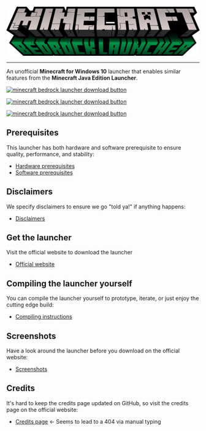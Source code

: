 ![minecraft bedrock launcher logo](https://raw.githubusercontent.com/BedrockLauncher/BedrockLauncher.GitHub.io/main/src/assets/images/logos/logo.png)

---

An unofficial **Minecraft for Windows 10** launcher that enables similar features from the **Minecraft Java Edition Launcher**.

[![minecraft bedrock launcher download button](https://img.shields.io/github/v/tag/BedrockLauncher/BedrockLauncher.GitHub.io?color=blue&label=Visit%20Official%20Website&logo=github&style=for-the-badge)](https://bedrocklauncher.github.io/)

[![minecraft bedrock launcher download button](https://img.shields.io/github/v/release/BedrockLauncher/BedrockLauncher?color=brightgreen&label=Download%20Installer&logo=windows&style=for-the-badge)](https://github.com/BedrockLauncher/BedrockLauncher.Installer/releases/latest/download/BedrockLauncher.Installer.exe)

[![minecraft bedrock launcher download button](https://img.shields.io/static/v1?color=282C34&labelColor=282C34&label=Crowdin&message=Translate&logo=crowdin&style=for-the-badge)](https://crowdin.com/project/bedrocklauncher)

## Prerequisites
This launcher has both hardware and software prerequisite to ensure quality, performance, and stability:
- [Hardware prerequisites](./docs/HARDWARE_PREREQUISITES.md)
- [Software prerequisites](./docs/SOFTWARE_PREREQUISITES.md)

## Disclaimers
We specify disclaimers to ensure we go "told ya!" if anything happens:
- [Disclaimers](./docs/DISCLAIMERS.md)

## Get the launcher
Visit the official website to download the launcher
- [Official website](https://bedrocklauncher.github.io)

## Compiling the launcher yourself
You can compile the launcher yourself to prototype, iterate, or just enjoy the cutting edge build:
- [Compiling instructions](./docs/COMPILING.md)

## Screenshots
Have a look around the launcher before you download on the official website:
- [Screenshots](https://bedrocklauncher.github.io)

## Credits
It's hard to keep the credits page updated on GitHub, so visit the credits page on the official website:
- [Credits page](https://bedrocklauncher.github.io/credits) <- Seems to lead to a 404 via manual typing

